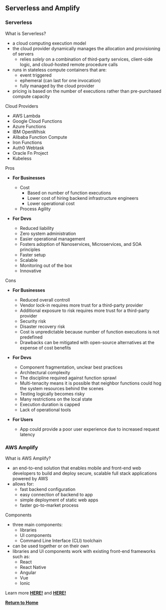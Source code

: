 ## Serverless and Amplify

### Serverless

What is Serverless?
  - a cloud computing execution model
  - the cloud provider dynamically manages the allocation and provisioning of servers
    - relies *solely* on a combination of third-party services, client-side logic, and cloud-hosted remote procedure calls
  - runs in stateless compute containers that are:
    - event triggered
    - ephemeral (can last for one invocation)
    - fully managed by the cloud provider
  - pricing is based on the number of executions rather than pre-purchased compute capacity

Cloud Providers
  - AWS Lambda
  - Google Cloud Functions
  - Azure Functions
  - IBM OpenWhisk
  - Alibaba Function Compute
  - Iron Functions
  - Auth0 Webtask
  - Oracle Fn Project
  - Kubeless

Pros
  - **For Businesses**
    - Cost
      - Based on number of function executions
      - Lower cost of hiring backend infrastructure engineers
      - Lower operational cost
    - Process Agility
  
  - **For Devs**
    - Reduced liability
    - Zero system administration
    - Easier operational management
    - Fosters adoption of Nanoservices, Microservices, and SOA principles
    - Faster setup
    - Scalable
    - Monitoring out of the box
    - Innovative

Cons
  - **For Businesses**
    - Reduced overall controll
    - Vendor lock-in requires more trust for a third-party provider
    - Additional exposure to risk requires more trust for a third-party provider
    - Security risk
    - Disaster recovery risk
    - Cost is unpredictable because number of function executions is not predefined
    - Drawbacks can be mitigated with open-source alternatives at the expense of cost benefits

  - **For Devs**
    - Component fragmentation, unclear best practices
    - Architectural complexity
    - The discipline required against function sprawl
    - Multi-tenacity means it is possible that neighbor functions could hog the system resources behind the scenes
    - Testing logically becomes risky
    - Many restrictions on the local state
    - Execution duration is capped
    - Lack of operational tools
  
  - **For Users**
    - App could provide a poor user experience due to increased request latency

### AWS Amplify

What is AWS Amplify?
  - an end-to-end solution that enables mobile and front-end web developers to build and deploy secure, scalable full stack applications powered by AWS
  - allows for:
    - fast backend configuration
    - easy connection of backend to app
    - simple deployment of static web apps
    - faster go-to-market process

Components
  - three main components:
    - libraries
    - UI components
    - Command Line Interface (CLI) toolchain
  - can be used together or on their own
  - libraries and UI components work with existing front-end frameworks such as:  
    - React
    - React Native
    - Angular
    - Vue 
    - Ionic

Learn more [**HERE!**](https://hackernoon.com/what-is-serverless-architecture-what-are-its-pros-and-cons-cc4b804022e9) and [**HERE!**](https://aws.amazon.com/amplify/)


[**Return to Home**](README.md)